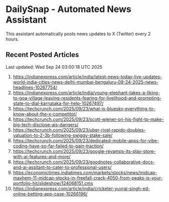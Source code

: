 # DailySnap - Automated News Assistant

This assistant automatically posts news updates to X (Twitter) every 2 hours.

## Recent Posted Articles

Last updated: Wed Sep 24 03:00:18 UTC 2025

1. https://indianexpress.com/article/india/latest-news-today-live-updates-world-india-cities-news-delhi-mumbai-bengaluru-09-24-2025-news-headlines-10267754/
2. https://indianexpress.com/article/india/young-elephant-takes-a-liking-to-goa-village-leaving-residents-fearing-for-livelihood-and-prompting-state-to-dial-karnataka-for-help-10267497/
3. https://techcrunch.com/2025/09/23/what-is-bluesky-everything-to-know-about-the-x-competitor/
4. https://techcrunch.com/2025/09/23/scott-wiener-on-his-fight-to-make-big-tech-disclose-ais-dangers/
5. https://techcrunch.com/2025/09/23/uber-rival-rapido-doubles-valuation-to-2-3b-following-swiggy-stake-sale/
6. https://techcrunch.com/2025/09/23/dedicated-mobile-apps-for-vibe-coding-have-so-far-failed-to-gain-traction/
7. https://techcrunch.com/2025/09/23/google-revamps-its-play-store-with-ai-features-and-more/
8. https://techcrunch.com/2025/09/23/goodnotes-collaborative-docs-and-ai-assitant-to-cater-to-professional-users/
9. https://economictimes.indiatimes.com/markets/stocks/news/midcap-mayhem-11-midcap-stocks-in-freefall-crack-4050-from-peaks-is-your-portfolio-hit/slideshow/124068151.cms
10. https://indianexpress.com/article/india/cricketer-yuvraj-singh-ed-online-betting-app-case-10266196/
